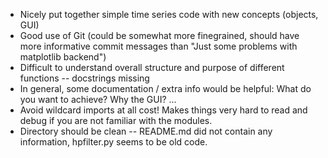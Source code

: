 * Nicely put together simple time series code with new concepts (objects, GUI)
* Good use of Git (could be somewhat more finegrained, should have more informative commit messages than "Just some problems with matplotlib backend")
* Difficult to understand overall structure and purpose of different functions -- docstrings missing
* In general, some documentation / extra info would be helpful: What do you want to achieve? Why the GUI? ... 
* Avoid wildcard imports at all cost! Makes things very hard to read and debug if you are not familiar with the modules.
* Directory should be clean -- README.md did not contain any information, hpfilter.py seems to be old code.